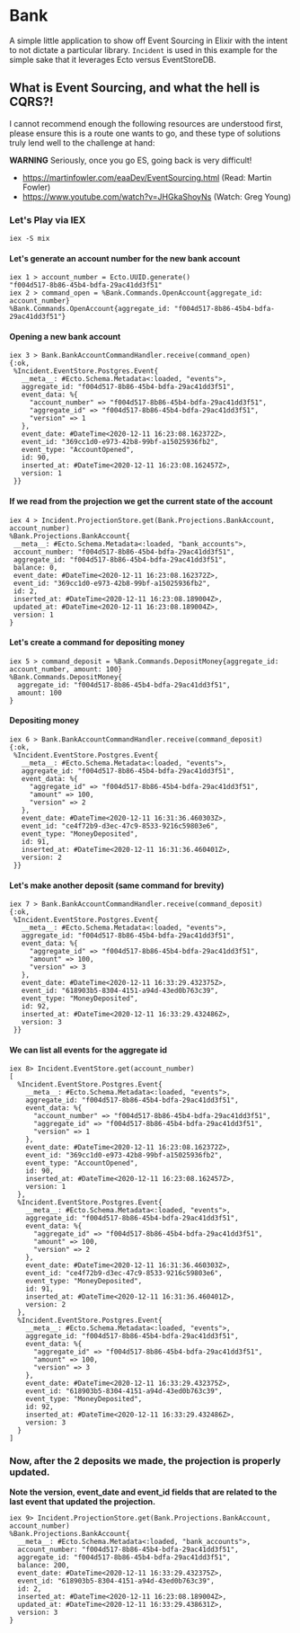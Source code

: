 # Bank

A simple little application to show off Event Sourcing in Elixir with
the intent to not dictate a particular library. `Incident` is used in
this example for the simple sake that it leverages Ecto versus EventStoreDB.

## What is Event Sourcing, and what the hell is CQRS?!

I cannot recommend enough the following resources are understood first,
please ensure this is a route one wants to go, and these type of solutions truly lend well to the challenge at hand:

**WARNING** Seriously, once you go ES, going back is very difficult!

- https://martinfowler.com/eaaDev/EventSourcing.html (Read: Martin Fowler)
- https://www.youtube.com/watch?v=JHGkaShoyNs (Watch: Greg Young)

### Let's Play via IEX

```
iex -S mix
```

#### Let's generate an account number for the new bank account

```
iex 1 > account_number = Ecto.UUID.generate()
"f004d517-8b86-45b4-bdfa-29ac41dd3f51"
iex 2 > command_open = %Bank.Commands.OpenAccount{aggregate_id: account_number}
%Bank.Commands.OpenAccount{aggregate_id: "f004d517-8b86-45b4-bdfa-29ac41dd3f51"}
```

#### Opening a new bank account

```
iex 3 > Bank.BankAccountCommandHandler.receive(command_open)
{:ok,
 %Incident.EventStore.Postgres.Event{
   __meta__: #Ecto.Schema.Metadata<:loaded, "events">,
   aggregate_id: "f004d517-8b86-45b4-bdfa-29ac41dd3f51",
   event_data: %{
     "account_number" => "f004d517-8b86-45b4-bdfa-29ac41dd3f51",
     "aggregate_id" => "f004d517-8b86-45b4-bdfa-29ac41dd3f51",
     "version" => 1
   },
   event_date: #DateTime<2020-12-11 16:23:08.162372Z>,
   event_id: "369cc1d0-e973-42b8-99bf-a15025936fb2",
   event_type: "AccountOpened",
   id: 90,
   inserted_at: #DateTime<2020-12-11 16:23:08.162457Z>,
   version: 1
 }}
```

#### If we read from the projection we get the current state of the account

```
iex 4 > Incident.ProjectionStore.get(Bank.Projections.BankAccount, account_number)
%Bank.Projections.BankAccount{
 __meta__: #Ecto.Schema.Metadata<:loaded, "bank_accounts">,
 account_number: "f004d517-8b86-45b4-bdfa-29ac41dd3f51",
 aggregate_id: "f004d517-8b86-45b4-bdfa-29ac41dd3f51",
 balance: 0,
 event_date: #DateTime<2020-12-11 16:23:08.162372Z>,
 event_id: "369cc1d0-e973-42b8-99bf-a15025936fb2",
 id: 2,
 inserted_at: #DateTime<2020-12-11 16:23:08.189004Z>,
 updated_at: #DateTime<2020-12-11 16:23:08.189004Z>,
 version: 1
}
```

#### Let's create a command for depositing money

```
iex 5 > command_deposit = %Bank.Commands.DepositMoney{aggregate_id: account_number, amount: 100}
%Bank.Commands.DepositMoney{
  aggregate_id: "f004d517-8b86-45b4-bdfa-29ac41dd3f51",
  amount: 100
}
```

#### Depositing money

```
iex 6 > Bank.BankAccountCommandHandler.receive(command_deposit)
{:ok,
 %Incident.EventStore.Postgres.Event{
   __meta__: #Ecto.Schema.Metadata<:loaded, "events">,
   aggregate_id: "f004d517-8b86-45b4-bdfa-29ac41dd3f51",
   event_data: %{
     "aggregate_id" => "f004d517-8b86-45b4-bdfa-29ac41dd3f51",
     "amount" => 100,
     "version" => 2
   },
   event_date: #DateTime<2020-12-11 16:31:36.460303Z>,
   event_id: "ce4f72b9-d3ec-47c9-8533-9216c59803e6",
   event_type: "MoneyDeposited",
   id: 91,
   inserted_at: #DateTime<2020-12-11 16:31:36.460401Z>,
   version: 2
 }}
```

#### Let's make another deposit (same command for brevity)

```
iex 7 > Bank.BankAccountCommandHandler.receive(command_deposit)
{:ok,
 %Incident.EventStore.Postgres.Event{
   __meta__: #Ecto.Schema.Metadata<:loaded, "events">,
   aggregate_id: "f004d517-8b86-45b4-bdfa-29ac41dd3f51",
   event_data: %{
     "aggregate_id" => "f004d517-8b86-45b4-bdfa-29ac41dd3f51",
     "amount" => 100,
     "version" => 3
   },
   event_date: #DateTime<2020-12-11 16:33:29.432375Z>,
   event_id: "618903b5-8304-4151-a94d-43ed0b763c39",
   event_type: "MoneyDeposited",
   id: 92,
   inserted_at: #DateTime<2020-12-11 16:33:29.432486Z>,
   version: 3
 }}
```

#### We can list all events for the aggregate id

```
iex 8> Incident.EventStore.get(account_number)
[
  %Incident.EventStore.Postgres.Event{
    __meta__: #Ecto.Schema.Metadata<:loaded, "events">,
    aggregate_id: "f004d517-8b86-45b4-bdfa-29ac41dd3f51",
    event_data: %{
      "account_number" => "f004d517-8b86-45b4-bdfa-29ac41dd3f51",
      "aggregate_id" => "f004d517-8b86-45b4-bdfa-29ac41dd3f51",
      "version" => 1
    },
    event_date: #DateTime<2020-12-11 16:23:08.162372Z>,
    event_id: "369cc1d0-e973-42b8-99bf-a15025936fb2",
    event_type: "AccountOpened",
    id: 90,
    inserted_at: #DateTime<2020-12-11 16:23:08.162457Z>,
    version: 1
  },
  %Incident.EventStore.Postgres.Event{
    __meta__: #Ecto.Schema.Metadata<:loaded, "events">,
    aggregate_id: "f004d517-8b86-45b4-bdfa-29ac41dd3f51",
    event_data: %{
      "aggregate_id" => "f004d517-8b86-45b4-bdfa-29ac41dd3f51",
      "amount" => 100,
      "version" => 2
    },
    event_date: #DateTime<2020-12-11 16:31:36.460303Z>,
    event_id: "ce4f72b9-d3ec-47c9-8533-9216c59803e6",
    event_type: "MoneyDeposited",
    id: 91,
    inserted_at: #DateTime<2020-12-11 16:31:36.460401Z>,
    version: 2
  },
  %Incident.EventStore.Postgres.Event{
    __meta__: #Ecto.Schema.Metadata<:loaded, "events">,
    aggregate_id: "f004d517-8b86-45b4-bdfa-29ac41dd3f51",
    event_data: %{
      "aggregate_id" => "f004d517-8b86-45b4-bdfa-29ac41dd3f51",
      "amount" => 100,
      "version" => 3
    },
    event_date: #DateTime<2020-12-11 16:33:29.432375Z>,
    event_id: "618903b5-8304-4151-a94d-43ed0b763c39",
    event_type: "MoneyDeposited",
    id: 92,
    inserted_at: #DateTime<2020-12-11 16:33:29.432486Z>,
    version: 3
  }
]
```

### Now, after the 2 deposits we made, the projection is properly updated.

**Note the version, event_date and event_id fields that are related to the last event that updated the projection.**

```
iex 9> Incident.ProjectionStore.get(Bank.Projections.BankAccount, account_number)
%Bank.Projections.BankAccount{
  __meta__: #Ecto.Schema.Metadata<:loaded, "bank_accounts">,
  account_number: "f004d517-8b86-45b4-bdfa-29ac41dd3f51",
  aggregate_id: "f004d517-8b86-45b4-bdfa-29ac41dd3f51",
  balance: 200,
  event_date: #DateTime<2020-12-11 16:33:29.432375Z>,
  event_id: "618903b5-8304-4151-a94d-43ed0b763c39",
  id: 2,
  inserted_at: #DateTime<2020-12-11 16:23:08.189004Z>,
  updated_at: #DateTime<2020-12-11 16:33:29.438631Z>,
  version: 3
}
```
